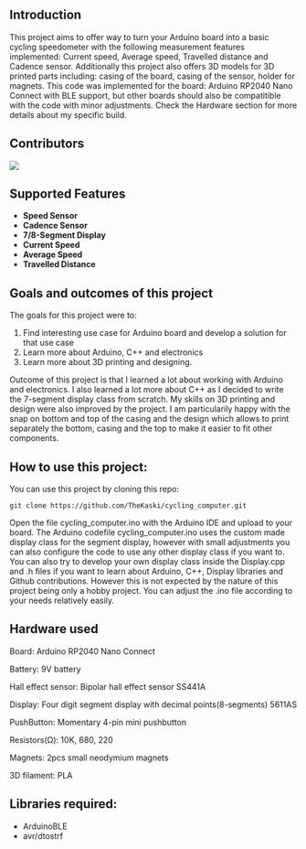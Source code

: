 ## Introduction

This project aims to offer way to turn your Arduino board into a basic cycling speedometer with the following measurement features implemented: Current speed, Average speed, Travelled distance and Cadence sensor. Additionally this project also offers 3D models for 3D printed parts including: casing of the board, casing of the sensor, holder for magnets. This code was implemented for the board: Arduino RP2040 Nano Connect with BLE support, but other boards should also be compatitible with the code with minor adjustments. Check the Hardware section for more details about my specific build.

## Contributors

<a href="https://github.com/TheKaski/cycling_computer/graphs/contributors">
  <img src="https://contrib.rocks/image?repo=TheKaski/cycling_computer" />
</a>

## Supported Features

- **Speed Sensor**
- **Cadence Sensor**
- **7/8-Segment Display**
- **Current Speed**
- **Average Speed**
- **Travelled Distance**

## Goals and outcomes of this project

The goals for this project were to:

1. Find interesting use case for Arduino board and develop a solution for that use case
2. Learn more about Arduino, C++ and electronics
3. Learn more about 3D printing and designing.

Outcome of this project is that I learned a lot about working with Arduino and electronics. I also learned a lot more about C++ as I decided to write the 7-segment display class from scratch. My skills on 3D printing and design were also improved by the project. I am particularily happy with the snap on bottom and top of the casing and the design which allows to print separately the bottom, casing and the top to make it easier to fit other components.

## How to use this project:

You can use this project by cloning this repo:

```
git clone https://github.com/TheKaski/cycling_computer.git
```

Open the file cycling_computer.ino with the Arduino IDE and upload to your board.
The Arduino codefile cycling_computer.ino uses the custom made display class for the segment display, however with small adjustments you can also configure the code to use any other display class if you want to. You can also try to develop your own display class inside the Display.cpp and .h files if you want to learn about Arduino, C++, Display libraries and Github contributions. However this is not expected by the nature of this project being only a hobby project. You can adjust the .ino file according to your needs relatively easily.

## Hardware used

Board: Arduino RP2040 Nano Connect

Battery: 9V battery

Hall effect sensor: Bipolar hall effect sensor SS441A

Display: Four digit segment display with decimal points(8-segments) 5611AS

PushButton: Momentary 4-pin mini pushbutton

Resistors(Ω): 10K, 680, 220

Magnets: 2pcs small neodymium magnets

3D filament: PLA

## Libraries required:
- ArduinoBLE
- avr/dtostrf
